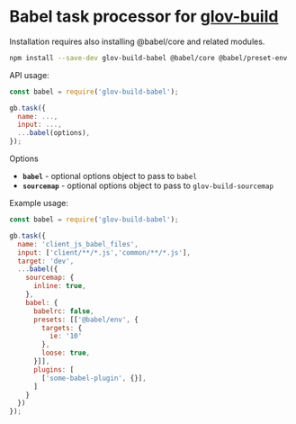 Babel task processor for [glov-build](https://github.com/Jimbly/glov-build)
=============================

Installation requires also installing @babel/core and related modules.
```sh
npm install --save-dev glov-build-babel @babel/core @babel/preset-env
```

API usage:
```javascript
const babel = require('glov-build-babel');

gb.task({
  name: ...,
  input: ...,
  ...babel(options),
});
```
Options
* **`babel`** - optional options object to pass to `babel`
* **`sourcemap`** - optional options object to pass to `glov-build-sourcemap`

Example usage:
```javascript
const babel = require('glov-build-babel');

gb.task({
  name: 'client_js_babel_files',
  input: ['client/**/*.js','common/**/*.js'],
  target: 'dev',
  ...babel({
    sourcemap: {
      inline: true,
    },
    babel: {
      babelrc: false,
      presets: [['@babel/env', {
        targets: {
          ie: '10'
        },
        loose: true,
      }]],
      plugins: [
        ['some-babel-plugin', {}],
      ]
    }
  })
});

```
